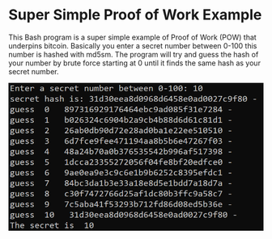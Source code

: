# Super Simple Proof of Work Example #
This Bash program is a super simple example of Proof of Work (POW) that underpins bitcoin. Basically you enter a secret number between 0-100 this number is hashed with md5sm. The program will try and guess the hash of your number by brute force starting at 0 until it finds the same hash as your secret number.     

![Program Output](/output.png)
